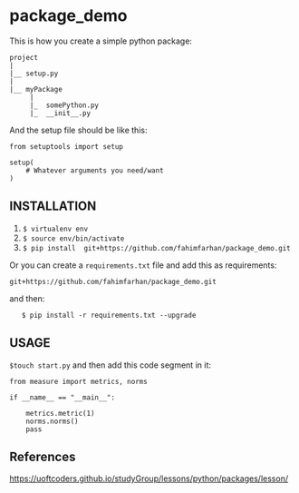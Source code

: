 # package_demo
This is how you create a simple python package:
```
project
|
|__ setup.py
|
|__ myPackage
     |
     |_  somePython.py
     |_  __init__.py
```

And the setup file should be like this:
```
from setuptools import setup

setup(
    # Whatever arguments you need/want
)

```

## INSTALLATION 
1. ```$ virtualenv env```
2. ```$ source env/bin/activate``` 
3. ```$ pip install  git+https://github.com/fahimfarhan/package_demo.git``` 

Or you can create a `requirements.txt` file and add this as requirements:
 ```
 git+https://github.com/fahimfarhan/package_demo.git
 ```
 and then: 
 ```
    $ pip install -r requirements.txt --upgrade
 ```

## USAGE
```$touch start.py``` and then add this code segment in it:

```
from measure import metrics, norms

if __name__ == "__main__":
    
    metrics.metric(1)
    norms.norms()
    pass

```

## References
https://uoftcoders.github.io/studyGroup/lessons/python/packages/lesson/